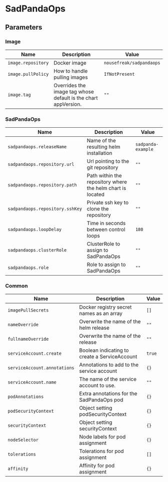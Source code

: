 # SadPandaOps



## Parameters

### Image

| Name               | Description                                                    | Value                    |
| ------------------ | -------------------------------------------------------------- | ------------------------ |
| `image.repository` | Docker image                                                   | `nousefreak/sadpandaops` |
| `image.pullPolicy` | How to handle pulling images                                   | `IfNotPresent`           |
| `image.tag`        | Overrides the image tag whose default is the chart appVersion. | `""`                     |


### SadPandaOps

| Name                            | Description                                                | Value              |
| ------------------------------- | ---------------------------------------------------------- | ------------------ |
| `sadpandaops.releaseName`       | Name of the resulting helm installation                    | `sadpanda-example` |
| `sadpandaops.repository.url`    | Url pointing to the git repository                         | `""`               |
| `sadpandaops.repository.path`   | Path within the repository where the helm chart is located | `""`               |
| `sadpandaops.repository.sshKey` | Private ssh key to clone the repository                    | `""`               |
| `sadpandaops.loopDelay`         | Time in seconds between control loops                      | `180`              |
| `sadpandaops.clusterRole`       | ClusterRole to assign to SadPandaOps                       | `""`               |
| `sadpandaops.role`              | Role to assign to SadPandaOps                              | `""`               |


### Common

| Name                         | Description                                   | Value  |
| ---------------------------- | --------------------------------------------- | ------ |
| `imagePullSecrets`           | Docker registry secret names as an array      | `[]`   |
| `nameOverride`               | Overwrite the name of the helm release        | `""`   |
| `fullnameOverride`           | Overwrite the name of the release             | `""`   |
| `serviceAccount.create`      | Boolean indicating to create a ServiceAccount | `true` |
| `serviceAccount.annotations` | Annotations to add to the service account     | `{}`   |
| `serviceAccount.name`        | The name of the service account to use.       | `""`   |
| `podAnnotations`             | Extra annotations for the SadPandaOps pod     | `{}`   |
| `podSecurityContext`         | Object setting podSecurityContext             | `{}`   |
| `securityContext`            | Object setting securityContext                | `{}`   |
| `nodeSelector`               | Node labels for pod assignment                | `{}`   |
| `tolerations`                | Tolerations for pod assignment                | `[]`   |
| `affinity`                   | Affinity for pod assignment                   | `{}`   |


